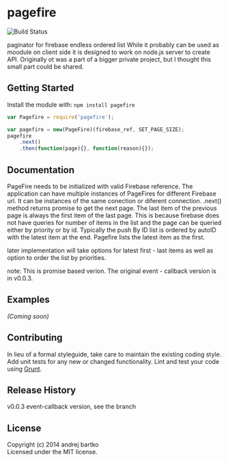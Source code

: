 # pagefire

![Build Status](https://travis-ci.org/webduvet/pagefire.svg?branch=master)

paginator for firebase endless ordered list
While it probably can be used as moodule on client side it is designed
to work on node.js server to create API. Originally ot was a part of a bigger
private project, but I thought this small part could be shared. 

## Getting Started
Install the module with: `npm install pagefire`

```javascript
var Pagefire = require('pagefire');

var pagefire = new(PageFire)(firebase_ref, SET_PAGE_SIZE);
pagefire
	.next()
	.then(function(page){}, function(reason){});


```

## Documentation
PageFire needs to be initialized with valid Firebase reference. The application can have multiple instances of PageFires for different Firebase url.
It can be instances of the same conection or diferent connection.
.next() method returns promise to get the next page.  The last item of the previous page is always the first item of the last page.
This is because firebase does not have queries for number of items in the list and the page can be queried either by priority or by id. Typically the push By ID list 
is ordered by autoID with the latest item at the end. Pagefire lists the latest item as the first.

later implementation will take options for latest first - last items as well as option to order the list by priorities.

note:
This is promise based verion. The original event - callback version is in v0.0.3.

## Examples
_(Coming soon)_

## Contributing
In lieu of a formal styleguide, take care to maintain the existing coding style. Add unit tests for any new or changed functionality. Lint and test your code using [Grunt](http://gruntjs.com/).

## Release History
v0.0.3 event-callback version, see the branch


## License
Copyright (c) 2014 andrej bartko  
Licensed under the MIT license.
